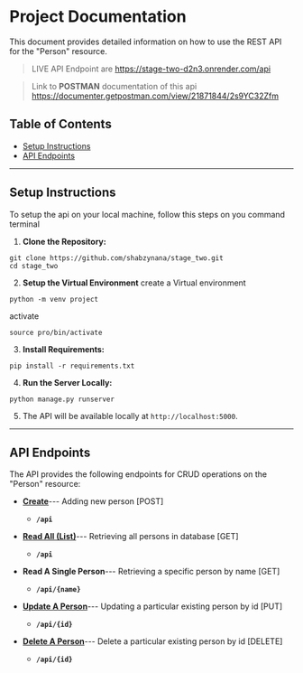 # Project Documentation

This document provides detailed information on how to use the REST API for the "Person" resource.

> LIVE API Endpoint are https://stage-two-d2n3.onrender.com/api
>

>
>Link to **POSTMAN** documentation of this api https://documenter.getpostman.com/view/21871844/2s9YC32Zfm
>

## Table of Contents
* [Setup Instructions](#setup-instructions)
* [API Endpoints](#api-endpoints)

---

## Setup Instructions
To setup the api on your local machine, follow this steps on you command terminal

1. **Clone the Repository:**
```
git clone https://github.com/shabzynana/stage_two.git
cd stage_two
```

2. **Setup the Virtual Environment**
create a Virtual environment
```
python -m venv project
```
activate
```
source pro/bin/activate
```

3. **Install Requirements:**
```
pip install -r requirements.txt
```

4. **Run the Server Locally:**
```
python manage.py runserver
```

5. The API will be available locally at `http://localhost:5000`.

---

## API Endpoints

The API provides the following endpoints for CRUD operations on the "Person" resource:

* **[Create](#create-a-person-post-api)**---
    Adding new person [POST]

    * **`/api`**

* **[Read All (List)](#read-a-person-by-name)**---
    Retrieving all persons in database [GET]

    * **`/api`**

* **Read A Single Person**---
    Retrieving a specific person by name [GET]
    * **`/api/{name}`**


* **[Update A Person](#update-a-person-by-id)**---
    Updating a particular existing person by id [PUT]
    * **`/api/{id}`**

* **[Delete A Person](#delete-a-person-by-id)**---
    Delete a particular existing person by id [DELETE]
    * **`/api/{id}`**
